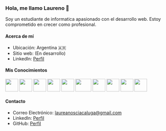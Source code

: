 ### Hola, me llamo Laureno 👋
Soy un estudiante de informatica apasionado con el desarrollo web. Estoy comprometido en crecer como profesional.

#### Acerca de mí
- Ubicación: Argentina 🇦🇷 
- Sitio web: (En desarrollo)
- LinkedIn: [Perfil](https://www.linkedin.com/in/laureano-sciacaluga-2293a2280/)


#### Mis Conocimientos
<div>
  <img src="https://upload.wikimedia.org/wikipedia/commons/thumb/6/6a/JavaScript-logo.png/640px-JavaScript-logo.png" height="40" width="40" />
  <img src="https://upload.wikimedia.org/wikipedia/commons/thumb/a/a7/React-icon.svg/1150px-React-icon.svg.png" height="40" width="40" />
  <img src="https://cdn-icons-png.flaticon.com/512/732/732212.png" height="40" width="40" />
  <img src="https://upload.wikimedia.org/wikipedia/commons/thumb/6/62/CSS3_logo.svg/2048px-CSS3_logo.svg.png" height="40" width="40" />
  <img src="https://creazilla-store.fra1.digitaloceanspaces.com/icons/3257079/file-type-tailwind-icon-md.png" height="40" width="40" />
  
  <img src="https://upload.wikimedia.org/wikipedia/commons/thumb/2/27/PHP-logo.svg/2560px-PHP-logo.svg.png" height="40" width="50" />
  <img src="https://upload.wikimedia.org/wikipedia/commons/thumb/9/9a/Laravel.svg/985px-Laravel.svg.png" height="40" width="40" />
  <img src="https://cdn.iconscout.com/icon/free/png-256/free-mysql-3628940-3030165.png?f=webp" height="40" width="40" />
  <img src="https://upload.wikimedia.org/wikipedia/commons/thumb/c/c3/Python-logo-notext.svg/1869px-Python-logo-notext.svg.png" height="40" width="40" />
  <img src="https://git-scm.com/images/logos/downloads/Git-Icon-1788C.png" height="40" width="40" />
</div>

#### Contacto
- Correo Electrónico: [laureanosciacaluga@gmail.com](laureanosciacaluga@gmail.com)
- LinkedIn: [Perfil](https://www.linkedin.com/in/laureano-sciacaluga-2293a2280/)
- GitHub: [Perfil](https://github.com/Lausciaca)
